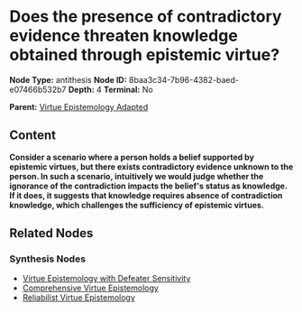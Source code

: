 # Does the presence of contradictory evidence threaten knowledge obtained through epistemic virtue?

**Node Type:** antithesis
**Node ID:** 8baa3c34-7b96-4382-baed-e07466b532b7
**Depth:** 4
**Terminal:** No

**Parent:** [Virtue Epistemology Adapted](virtue-epistemology-adapted-synthesis-506dae82-b34a-4a31-92f2-652129bcc885.md)

## Content

**Consider a scenario where a person holds a belief supported by epistemic virtues, but there exists contradictory evidence unknown to the person. In such a scenario, intuitively we would judge whether the ignorance of the contradiction impacts the belief's status as knowledge. If it does, it suggests that knowledge requires absence of contradiction knowledge, which challenges the sufficiency of epistemic virtues.**

## Related Nodes

### Synthesis Nodes

- [Virtue Epistemology with Defeater Sensitivity](virtue-epistemology-with-defeater-sensitivity-synthesis-f2bf0b52-e25a-48f0-99e7-97d5a37ca5a1.md)
- [Comprehensive Virtue Epistemology](comprehensive-virtue-epistemology-synthesis-154779b1-331c-4a8d-bcc9-9170a5ad0460.md)
- [Reliabilist Virtue Epistemology](reliabilist-virtue-epistemology-synthesis-2a273396-7a6f-49b7-a37a-716c407a2b16.md)

